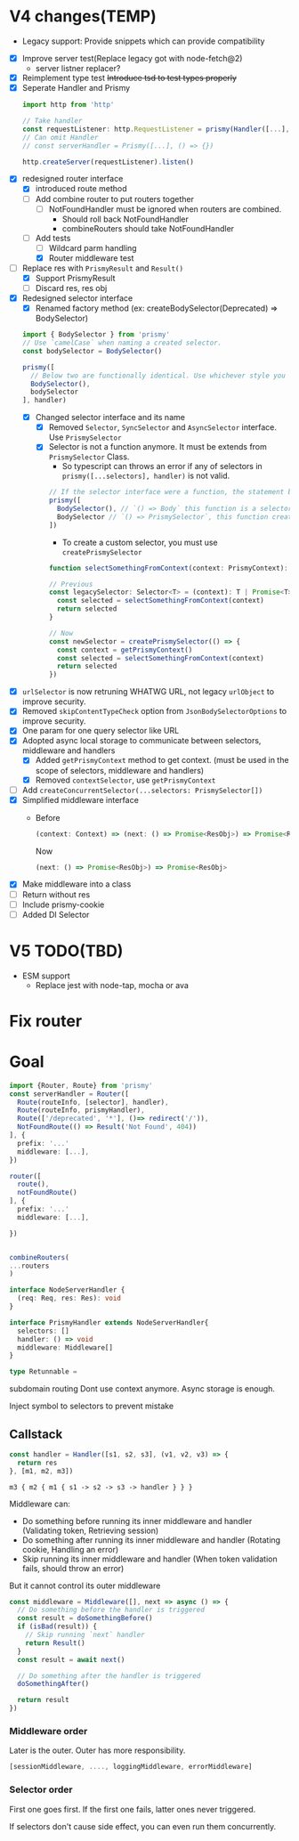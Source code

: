 # V4 changes(TEMP)
- Legacy support: Provide snippets which can provide compatibility
- [x] Improve server test(Replace legacy got with node-fetch@2)
  - server listner replacer?
- [x] Reimplement type test ~~Introduce tsd to test types properly~~
- [x] Seperate Handler and Prismy
  ```ts
  import http from 'http'

  // Take handler
  const requestListener: http.RequestListener = prismy(Handler([...], () => {}))
  // Can omit Handler
  // const serverHandler = Prismy([...], () => {})

  http.createServer(requestListener).listen()

  ```
- [x] redesigned router interface
  - [x] introduced route method
  - [ ] Add combine router to put routers together
    - [ ] NotFoundHandler must be ignored when routers are combined.
      - Should roll back NotFoundHandler
      - combineRouters should take NotFoundHandler
  - [ ] Add tests
    - [ ] Wildcard parm handling
    - [x] Router middleware test
- [ ] Replace res with `PrismyResult` and `Result()`
  - [x] Support PrismyResult
  - [ ] Discard res, res obj
- [x] Redesigned selector interface
  - [x] Renamed factory method (ex: createBodySelector(Deprecated) => BodySelector)
  ```ts
  import { BodySelector } from 'prismy'
  // Use `camelCase` when naming a created selector.
  const bodySelector = BodySelector()

  prismy([
    // Below two are functionally identical. Use whichever style you like.
    BodySelector(),
    bodySelector
  ], handler)
  ```
  - [x] Changed selector interface and its name
    - [x] Removed `Selector`, `SyncSelector` and `AsyncSelector` interface. Use `PrismySelector`
    - [x] Selector is not a function anymore. It must be extends from `PrismySelector` Class.
      - So typescript can throws an error if any of selectors in `prismy([...selectors], handler)` is not valid.
      ```ts
      // If the selector interface were a function, the statement below won't throw any type error although it is incorrect.
      prismy([
        BodySelector(), // `() => Body` this function is a selector.
        BodySelector // `() => PrismySelector`, this function creates a selector when called but definitely not a selector by itself.
      ])
      ```
      - To create a custom selector, you must use `createPrismySelector`
      ```ts
      function selectSomethingFromContext(context: PrismyContext): T

      // Previous
      const legacySelector: Selector<T> = (context): T | Promise<T> => {
        const selected = selectSomethingFromContext(context)
        return selected
      }

      // Now
      const newSelector = createPrismySelector(() => {
        const context = getPrismyContext()
        const selected = selectSomethingFromContext(context)
        return selected
      })
      ```
- [x] `urlSelector` is now retruning WHATWG URL, not legacy `urlObject` to improve security.
- [x] Removed `skipContentTypeCheck` option from `JsonBodySelectorOptions` to improve security.
- [x] One param for one query selector like URL
- [x] Adopted async local storage to communicate between selectors, middleware and handlers
  - [x] Added `getPrismyContext` method to get context. (must be used in the scope of selectors, middleware and handlers)
  - [x] Removed `contextSelector`, use `getPrismyContext`
- [ ] Add `createConcurrentSelector(...selectors: PrismySelector[])`
- [x] Simplified middleware interface
  - Before

    ```ts
    (context: Context) => (next: () => Promise<ResObj>) => Promise<ResObj>
    ```

    Now

    ```ts
    (next: () => Promise<ResObj>) => Promise<ResObj>
    ```
- [x] Make middleware into a class
- [ ] Return without res
- [ ] Include prismy-cookie
- [ ] Added DI Selector

# V5 TODO(TBD)

- ESM support
  - Replace jest with node-tap, mocha or ava

# Fix router

# Goal

```ts
import {Router, Route} from 'prismy'
const serverHandler = Router([
  Route(routeInfo, [selector], handler),
  Route(routeInfo, prismyHandler),
  Route(['/deprecated', '*'], ()=> redirect('/')),
  NotFoundRoute(() => Result('Not Found', 404))
], {
  prefix: '...'
  middleware: [...],
})

router([
  route(),
  notFoundRoute()
], {
  prefix: '...'
  middleware: [...],

})


combineRouters(
...routers
)

interface NodeServerHandler {
  (req: Req, res: Res): void
}

interface PrismyHandler extends NodeServerHandler{
  selectors: []
  handler: () => void
  middleware: Middleware[]
}

type Retunnable =

```

subdomain routing
Dont use context anymore. Async storage is enough.

Inject symbol to selectors to prevent mistake


## Callstack

```ts
const handler = Handler([s1, s2, s3], (v1, v2, v3) => {
  return res
}, [m1, m2, m3])
```

`m3 { m2 { m1 { s1 -> s2 -> s3 -> handler } } }`

Middleware can:
- Do something before running its inner middleware and handler (Validating token, Retrieving session)
- Do something after running its inner middleware and handler (Rotating cookie, Handling an error)
- Skip running its inner middleware and handler (When token validation fails, should throw an error)

But it cannot control its outer middleware

```ts
const middleware = Middleware([], next => async () => {
  // Do something before the handler is triggered
  const result = doSomethingBefore()
  if (isBad(result)) {
    // Skip running `next` handler
    return Result()
  }
  const result = await next()

  // Do something after the handler is triggered
  doSomethingAfter()

  return result
})
```

### Middleware order

Later is the outer.
Outer has more responsibility.

```ts
[sessionMiddleware, ...., loggingMiddleware, errorMiddleware]
```

### Selector order

First one goes first.
If the first one fails, latter ones never triggered.

If selectors don't cause side effect, you can even run them concurrently.
